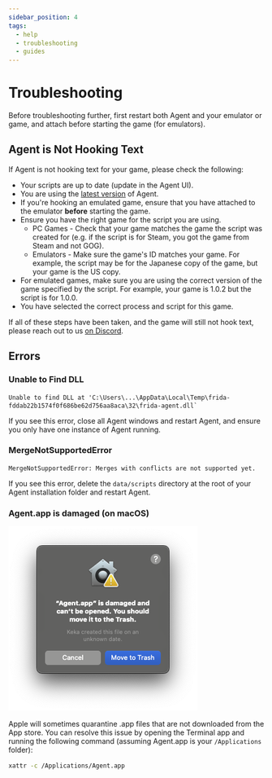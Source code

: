 ```yaml
---
sidebar_position: 4
tags:
  - help
  - troubleshooting
  - guides
---
```


# Troubleshooting

Before troubleshooting further, first restart both Agent and your emulator or game, and attach before starting the game (for emulators).

## Agent is Not Hooking Text

If Agent is not hooking text for your game, please check the following:

- Your scripts are up to date (update in the Agent UI).
- You are using the [latest version](https://github.com/0xDC00/agent/releases/latest) of Agent.
- If you're hooking an emulated game, ensure that you have attached to the emulator **before** starting the game.
- Ensure you have the right game for the script you are using.
  - PC Games - Check that your game matches the game the script was created for (e.g. if the script is for Steam, you got the game from Steam and not GOG).
  - Emulators - Make sure the game's ID matches your game. For example, the script may be for the Japanese copy of the game, but your game is the US copy.
- For emulated games, make sure you are using the correct version of the game specified by the script. For example, your game is 1.0.2 but the script is for 1.0.0.
- You have selected the correct process and script for this game.

If all of these steps have been taken, and the game will still not hook text, please reach out to us [on Discord](https://discord.gg/sWeFsmJYJc).

## Errors

### Unable to Find DLL

```
Unable to find DLL at 'C:\Users\...\AppData\Local\Temp\frida-fddab22b1574f0f686be62d756aa8aca\32\frida-agent.dll`
```

If you see this error, close all Agent windows and restart Agent, and ensure you only have one instance of Agent running.

### MergeNotSupportedError

```
MergeNotSupportedError: Merges with conflicts are not supported yet.
```

If you see this error, delete the `data/scripts` directory at the root of your Agent installation folder and restart Agent.

### Agent.app is damaged (on macOS)

![](./img/macos.png)

Apple will sometimes quarantine .app files that are not downloaded from the App store. You can resolve this issue by opening the Terminal app and running the following command (assuming Agent.app is your `/Applications` folder):

```bash
xattr -c /Applications/Agent.app
```